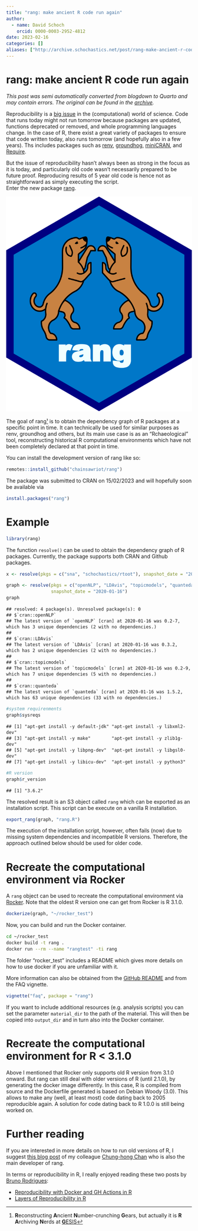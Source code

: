 ```yaml
---
title: "rang: make ancient R code run again"
author:
  - name: David Schoch
    orcid: 0000-0003-2952-4812
date: 2023-02-16
categories: []
aliases: ["http://archive.schochastics.net/post/rang-make-ancient-r-code-run-again/"]
---
```


# rang: make ancient R code run again

*This post was semi automatically converted from blogdown to Quarto and may contain errors. The original can be found in the [archive](http://archive.schochastics.net/post/rang-make-ancient-r-code-run-again/).*


Reproducibility is a [big
issue](https://www.nature.com/articles/s41597-022-01143-6) in the
(computational) world of science. Code that runs today might not run
tomorrow because packages are updated, functions deprecated or removed,
and whole programming languages change. In the case of R, there exist a
great variety of packages to ensure that code written today, also runs
tomorrow (and hopefully also in a few years). Ths includes packages such
as [renv](https://cran.r-project.org/package=renv),
[groundhog](https://cran.r-project.org/package=groundhog),
[miniCRAN](https://cran.r-project.org/package=miniCRAN), and
[Require](https://cran.r-project.org/package=Require).

But the issue of reproducibility hasn’t always been as strong in the
focus as it is today, and particularly old code wasn’t necessarily
prepared to be future proof. Reproducing results of 5 year old code is
hence not as straightforward as simply executing the script.  
Enter the new package [rang](https://github.com/chainsawriot/rang).

![](rang.png)

The goal of rang[¹](#fn1) is to obtain the dependency graph of R
packages at a specific point in time. It can technically be used for
similar purposes as renv, groundhog and others, but its main use case is
as an “Rchaeological” tool, reconstructing historical R computational
environments which have not been completely declared at that point in
time.

You can install the development version of rang like so:

``` r
remotes::install_github("chainsawriot/rang")
```

The package was submitted to CRAN on 15/02/2023 and will hopefully soon
be available via

``` r
install.packages("rang")
```

# Example

``` r
library(rang)
```

The function `resolve()` can be used to obtain the dependency graph of R
packages. Currently, the package supports both CRAN and Github packages.

``` r
x <- resolve(pkgs = c("sna", "schochastics/rtoot"), snapshot_date = "2022-11-30")
```

``` r
graph <- resolve(pkgs = c("openNLP", "LDAvis", "topicmodels", "quanteda"),
                 snapshot_date = "2020-01-16")
graph
```

``` hljs
## resolved: 4 package(s). Unresolved package(s): 0 
## $`cran::openNLP`
## The latest version of `openNLP` [cran] at 2020-01-16 was 0.2-7, which has 3 unique dependencies (2 with no dependencies.)
## 
## $`cran::LDAvis`
## The latest version of `LDAvis` [cran] at 2020-01-16 was 0.3.2, which has 2 unique dependencies (2 with no dependencies.)
## 
## $`cran::topicmodels`
## The latest version of `topicmodels` [cran] at 2020-01-16 was 0.2-9, which has 7 unique dependencies (5 with no dependencies.)
## 
## $`cran::quanteda`
## The latest version of `quanteda` [cran] at 2020-01-16 was 1.5.2, which has 63 unique dependencies (33 with no dependencies.)
```

``` r
#system requirenments
graph$sysreqs
```

``` hljs
## [1] "apt-get install -y default-jdk" "apt-get install -y libxml2-dev"
## [3] "apt-get install -y make"        "apt-get install -y zlib1g-dev" 
## [5] "apt-get install -y libpng-dev"  "apt-get install -y libgsl0-dev"
## [7] "apt-get install -y libicu-dev"  "apt-get install -y python3"
```

``` r
#R version
graph$r_version
```

``` hljs
## [1] "3.6.2"
```

The resolved result is an S3 object called `rang` which can be exported
as an installation script. This script can be execute on a vanilla R
installation.

``` r
export_rang(graph, "rang.R")
```

The execution of the installation script, however, often fails (now) due
to missing system dependencies and incompatible R versions. Therefore,
the approach outlined below should be used for older code.

# Recreate the computational environment via Rocker

A `rang` object can be used to recreate the computational environment
via [Rocker](https://github.com/rocker-org/rocker). Note that the oldest
R version one can get from Rocker is R 3.1.0.

``` r
dockerize(graph, "~/rocker_test")
```

Now, you can build and run the Docker container.

``` bash
cd ~/rocker_test
docker build -t rang .
docker run --rm --name "rangtest" -ti rang
```

The folder “rocker_test” includes a README which gives more details on
how to use docker if you are unfamiliar with it.

More information can also be obtained from the [GitHub
README](https://github.com/chainsawriot/rang) and from the FAQ vignette.

``` r
vignette("faq", package = "rang")
```

If you want to include additional resources (e.g. analysis scripts) you
can set the parameter `material_dir` to the path of the material. This
will then be copied into `output_dir` and in turn also into the Docker
container.

# Recreate the computational environment for R \< 3.1.0

Above I mentioned that Rocker only supports old R version from 3.1.0
onward. But rang can still deal with older versions of R (until 2.1.0),
by generating the docker image differently. In this case, R is compiled
from source and the Dockerfile generated is based on Debian Woody (3.0).
This allows to make any (well, at least most) code dating back to 2005
reproducible again. A solution for code dating back to R 1.0.0 is still
being worked on.

# Further reading

If you are interested in more details on how to run old versions of R, I
suggest [this blog
post](https://chainsawriot.com/postmannheim/2023/01/30/oldestr.html) of
my colleague [Chung-hong Chan](https://github.com/chainsawriot) who is
also the main developer of rang.

In terms or reproducibility in R, I really enjoyed reading these two
posts by [Bruno Rodrigues](https://www.brodrigues.co/about/about):

-   [Reproducibility with Docker and GH Actions in
    R](https://www.brodrigues.co/blog/2022-11-19-raps/)
-   [Layers of Reproducibility in
    R](https://www.brodrigues.co/blog/2023-01-12-repro_r/)

------------------------------------------------------------------------

1.  **R**econstructing **A**ncient **N**umber-crunching **G**ears, but
    actually it is **R** **A**rchiving **N**erds at
    [**G**ESIS](ttps://gesis.org)[↩︎](#fnref1)

